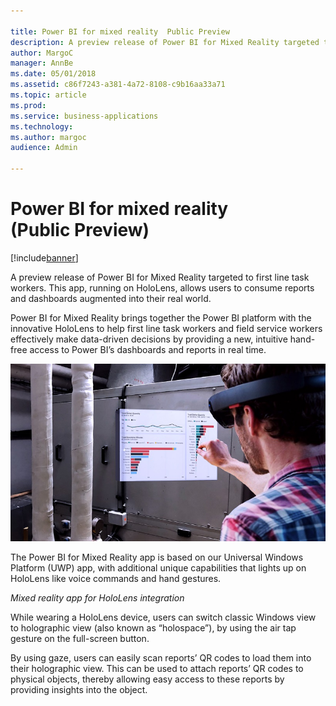 ```yaml
---

title: Power BI for mixed reality  Public Preview 
description: A preview release of Power BI for Mixed Reality targeted to first line task workers.
author: MargoC
manager: AnnBe
ms.date: 05/01/2018
ms.assetid: c86f7243-a381-4a72-8108-c9b16aa33a71
ms.topic: article
ms.prod: 
ms.service: business-applications
ms.technology: 
ms.author: margoc
audience: Admin

---
```

#  Power BI for mixed reality (Public Preview)




[!include[banner](../../../includes/banner.md)]

A preview release of Power BI for Mixed Reality targeted to first line task
workers. This app, running on HoloLens, allows users to consume reports and
dashboards augmented into their real world.

Power BI for Mixed Reality brings together the Power BI platform with the
innovative HoloLens to help first line task workers and field service workers
effectively make data-driven decisions by providing a new, intuitive hand-free
access to Power BI’s dashboards and reports in real time.

![Concept photo of a man in a HoloLens headset using a mixed reality app for Power BI integration](media/power-bi-mixed-reality-public-preview-1.jpg "Concept photo of a man in a HoloLens headset using a mixed reality app for Power BI integration")
<!-- Picture 1 -->
The Power BI for Mixed Reality
app is based on our Universal Windows Platform (UWP) app, with additional unique
capabilities that lights up on HoloLens like voice commands and hand gestures.

*Mixed reality app for HoloLens integration*

While wearing a HoloLens device, users can switch classic Windows view to
holographic view (also known as “holospace”), by using the air tap gesture on
the full-screen button.

By using gaze, users can easily scan reports’ QR codes to load them into their
holographic view. This can be used to attach reports’ QR codes to physical
objects, thereby allowing easy access to these reports by providing insights
into the object.
